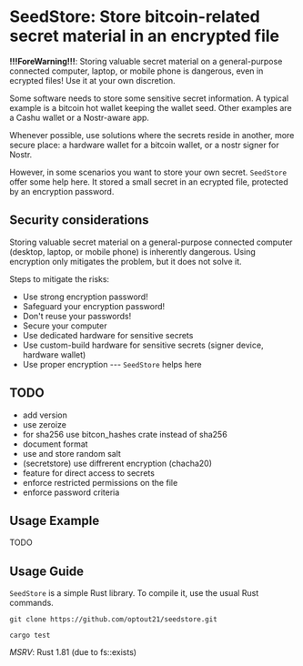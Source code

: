 # SeedStore: Store bitcoin-related secret material in an encrypted file

__!!!ForeWarning!!!__: Storing valuable secret material on a general-purpose connected computer, laptop, or mobile phone is dangerous, even in ecrypted files! Use it at your own discretion.

Some software needs to store some sensitive secret information. A typical example is a bitcoin hot wallet keeping the wallet seed. Other examples are a Cashu wallet or a Nostr-aware app.

Whenever possible, use solutions where the secrets reside in another, more secure place: a hardware wallet for a bitcoin wallet, or a nostr signer for Nostr.

However, in some scenarios you want to store your own secret. `SeedStore` offer some help here. It stored a small secret in an ecrypted file, protected by an encryption password.


## Security considerations

Storing valuable secret material on a general-purpose connected computer (desktop, laptop, or mobile phone) is inherently dangerous. Using encryption only mitigates the problem, but it does not solve it.

Steps to mitigate the risks:

- Use strong encryption password!
- Safeguard your encryption password!
- Don't reuse your passwords!
- Secure your computer
- Use dedicated hardware for sensitive secrets
- Use custom-build hardware for sensitive secrets (signer device, hardware wallet)
- Use proper encryption --- `SeedStore` helps here


## TODO

- add version
- use zeroize
- for sha256 use bitcon_hashes crate instead of sha256
- document format
- use and store random salt
- (secretstore) use diffrerent encryption (chacha20)
- feature for direct access to secrets
- enforce restricted permissions on the file
- enforce password criteria


## Usage Example

TODO


## Usage Guide

`SeedStore` is a simple Rust library. To compile it, use the usual Rust commands.

```
git clone https://github.com/optout21/seedstore.git
```

```
cargo test
```

_MSRV_: Rust 1.81 (due to fs::exists)
